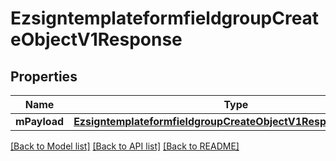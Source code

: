 # EzsigntemplateformfieldgroupCreateObjectV1Response

## Properties
Name | Type | Description | Notes
------------ | ------------- | ------------- | -------------
**mPayload** | [**EzsigntemplateformfieldgroupCreateObjectV1ResponseMPayload**](EzsigntemplateformfieldgroupCreateObjectV1ResponseMPayload.md) |  | 

[[Back to Model list]](../README.md#documentation-for-models) [[Back to API list]](../README.md#documentation-for-api-endpoints) [[Back to README]](../README.md)



